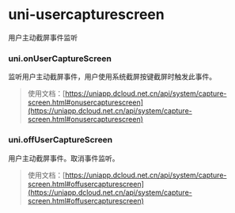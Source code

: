 # uni-usercapturescreen

用户主动截屏事件监听

### uni.onUserCaptureScreen

监听用户主动截屏事件，用户使用系统截屏按键截屏时触发此事件。

> 使用文档：[https://uniapp.dcloud.net.cn/api/system/capture-screen.html#onusercapturescreen](https://uniapp.dcloud.net.cn/api/system/capture-screen.html#onusercapturescreen)

### uni.offUserCaptureScreen

用户主动截屏事件。取消事件监听。

> 使用文档：[https://uniapp.dcloud.net.cn/api/system/capture-screen.html#offusercapturescreen](https://uniapp.dcloud.net.cn/api/system/capture-screen.html#offusercapturescreen)
